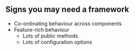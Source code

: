 ## Signs you may need a framework
- Co-ordinating behaviour across components
- Feature-rich behaviour
    - Lots of public methods
    - Lots of configuration options

